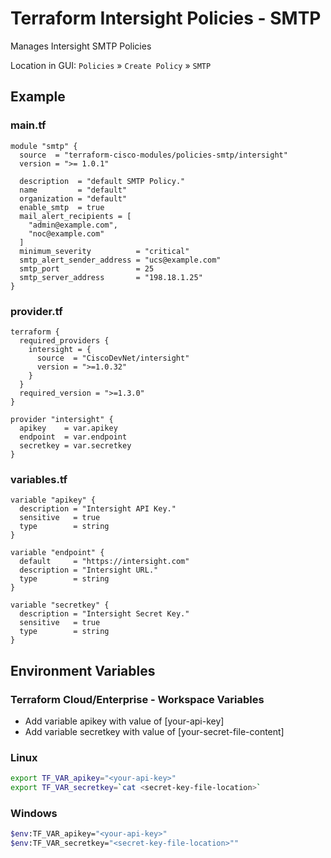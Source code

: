 <!-- BEGIN_TF_DOCS -->
# Terraform Intersight Policies - SMTP
Manages Intersight SMTP Policies

Location in GUI:
`Policies` » `Create Policy` » `SMTP`

## Example

### main.tf
```hcl
module "smtp" {
  source  = "terraform-cisco-modules/policies-smtp/intersight"
  version = ">= 1.0.1"

  description  = "default SMTP Policy."
  name         = "default"
  organization = "default"
  enable_smtp  = true
  mail_alert_recipients = [
    "admin@example.com",
    "noc@example.com"
  ]
  minimum_severity          = "critical"
  smtp_alert_sender_address = "ucs@example.com"
  smtp_port                 = 25
  smtp_server_address       = "198.18.1.25"
}
```

### provider.tf
```hcl
terraform {
  required_providers {
    intersight = {
      source  = "CiscoDevNet/intersight"
      version = ">=1.0.32"
    }
  }
  required_version = ">=1.3.0"
}

provider "intersight" {
  apikey    = var.apikey
  endpoint  = var.endpoint
  secretkey = var.secretkey
}
```

### variables.tf
```hcl
variable "apikey" {
  description = "Intersight API Key."
  sensitive   = true
  type        = string
}

variable "endpoint" {
  default     = "https://intersight.com"
  description = "Intersight URL."
  type        = string
}

variable "secretkey" {
  description = "Intersight Secret Key."
  sensitive   = true
  type        = string
}
```

## Environment Variables

### Terraform Cloud/Enterprise - Workspace Variables
- Add variable apikey with value of [your-api-key]
- Add variable secretkey with value of [your-secret-file-content]

### Linux
```bash
export TF_VAR_apikey="<your-api-key>"
export TF_VAR_secretkey=`cat <secret-key-file-location>`
```

### Windows
```bash
$env:TF_VAR_apikey="<your-api-key>"
$env:TF_VAR_secretkey="<secret-key-file-location>""
```
<!-- END_TF_DOCS -->